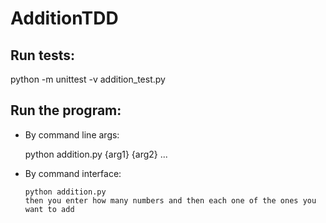 # AdditionTDD

## Run tests:
python -m unittest -v addition_test.py

## Run the program:
* By command line args:

    python addition.py {arg1} {arg2} ...

  
* By command interface:

      python addition.py
      then you enter how many numbers and then each one of the ones you want to add
